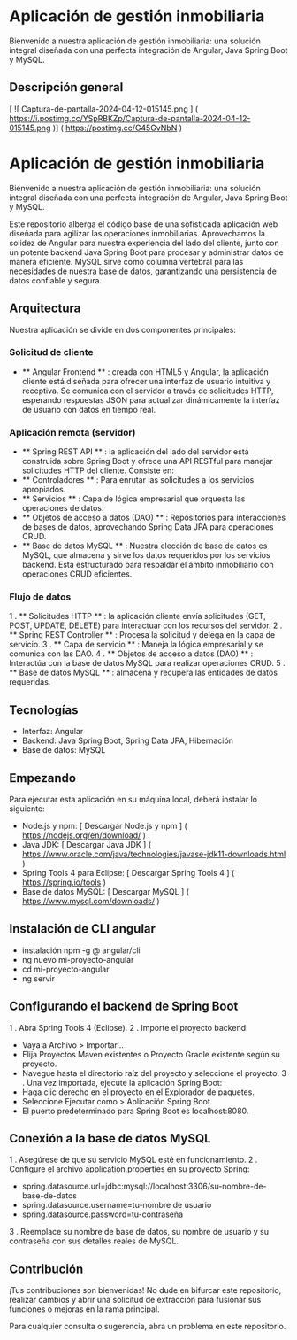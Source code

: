 # Aplicación de gestión inmobiliaria

Bienvenido a nuestra aplicación de gestión inmobiliaria: una solución integral diseñada con una perfecta integración de Angular, Java Spring Boot y MySQL.

## Descripción general
[ ![ Captura-de-pantalla-2024-04-12-015145.png ] ( https://i.postimg.cc/YSpRBKZp/Captura-de-pantalla-2024-04-12-015145.png )] ( https://postimg.cc/G45GvNbN )

# Aplicación de gestión inmobiliaria

Bienvenido a nuestra aplicación de gestión inmobiliaria: una solución integral diseñada con una perfecta integración de Angular, Java Spring Boot y MySQL.

Este repositorio alberga el código base de una sofisticada aplicación web diseñada para agilizar las operaciones inmobiliarias. Aprovechamos la solidez de Angular para nuestra experiencia del lado del cliente, junto con un potente backend Java Spring Boot para procesar y administrar datos de manera eficiente. MySQL sirve como columna vertebral para las necesidades de nuestra base de datos, garantizando una persistencia de datos confiable y segura.

## Arquitectura

Nuestra aplicación se divide en dos componentes principales:

### Solicitud de cliente

-  ** Angular Frontend ** : creada con HTML5 y Angular, la aplicación cliente está diseñada para ofrecer una interfaz de usuario intuitiva y receptiva. Se comunica con el servidor a través de solicitudes HTTP, esperando respuestas JSON para actualizar dinámicamente la interfaz de usuario con datos en tiempo real.

### Aplicación remota (servidor)

-  ** Spring REST API ** : la aplicación del lado del servidor está construida sobre Spring Boot y ofrece una API RESTful para manejar solicitudes HTTP del cliente. Consiste en:
  -  ** Controladores ** : Para enrutar las solicitudes a los servicios apropiados.
  -  ** Servicios ** : Capa de lógica empresarial que orquesta las operaciones de datos.
  -  ** Objetos de acceso a datos (DAO) ** : Repositorios para interacciones de bases de datos, aprovechando Spring Data JPA para operaciones CRUD.
-  ** Base de datos MySQL ** : Nuestra elección de base de datos es MySQL, que almacena y sirve los datos requeridos por los servicios backend. Está estructurado para respaldar el ámbito inmobiliario con operaciones CRUD eficientes.

### Flujo de datos

1 .  ** Solicitudes HTTP ** : la aplicación cliente envía solicitudes (GET, POST, UPDATE, DELETE) para interactuar con los recursos del servidor.
2 .  ** Spring REST Controller ** : Procesa la solicitud y delega en la capa de servicio.
3 .  ** Capa de servicio ** : Maneja la lógica empresarial y se comunica con las DAO.
4 .  ** Objetos de acceso a datos (DAO) ** : Interactúa con la base de datos MySQL para realizar operaciones CRUD.
5 .  ** Base de datos MySQL ** : almacena y recupera las entidades de datos requeridas.

## Tecnologías

- Interfaz: Angular
- Backend: Java Spring Boot, Spring Data JPA, Hibernación
- Base de datos: MySQL

## Empezando

Para ejecutar esta aplicación en su máquina local, deberá instalar lo siguiente:

- Node.js y npm: [ Descargar Node.js y npm ] ( https://nodejs.org/en/download/ )
- Java JDK: [ Descargar Java JDK ] ( https://www.oracle.com/java/technologies/javase-jdk11-downloads.html )
- Spring Tools 4 para Eclipse: [ Descargar Spring Tools 4 ] ( https://spring.io/tools )
- Base de datos MySQL: [ Descargar MySQL ] ( https://www.mysql.com/downloads/ )

## Instalación de CLI angular

- instalación npm -g @ angular/cli
- ng nuevo mi-proyecto-angular
- cd mi-proyecto-angular
- ng servir

## Configurando el backend de Spring Boot

1 . Abra Spring Tools 4 (Eclipse).
2 . Importe el proyecto backend:
- Vaya a Archivo > Importar...
- Elija Proyectos Maven existentes o Proyecto Gradle existente según su proyecto.
- Navegue hasta el directorio raíz del proyecto y seleccione el proyecto.
3 . Una vez importada, ejecute la aplicación Spring Boot:
- Haga clic derecho en el proyecto en el Explorador de paquetes.
- Seleccione Ejecutar como > Aplicación Spring Boot.
- El puerto predeterminado para Spring Boot es localhost:8080.

## Conexión a la base de datos MySQL

1 . Asegúrese de que su servicio MySQL esté en funcionamiento.
2 . Configure el archivo application.properties en su proyecto Spring:

- spring.datasource.url=jdbc:mysql://localhost:3306/su-nombre-de-base-de-datos
- spring.datasource.username=tu-nombre de usuario
- spring.datasource.password=tu-contraseña

3 . Reemplace su nombre de base de datos, su nombre de usuario y su contraseña con sus detalles reales de MySQL.

## Contribución

¡Tus contribuciones son bienvenidas! No dude en bifurcar este repositorio, realizar cambios y abrir una solicitud de extracción para fusionar sus funciones o mejoras en la rama principal.

Para cualquier consulta o sugerencia, abra un problema en este repositorio.
